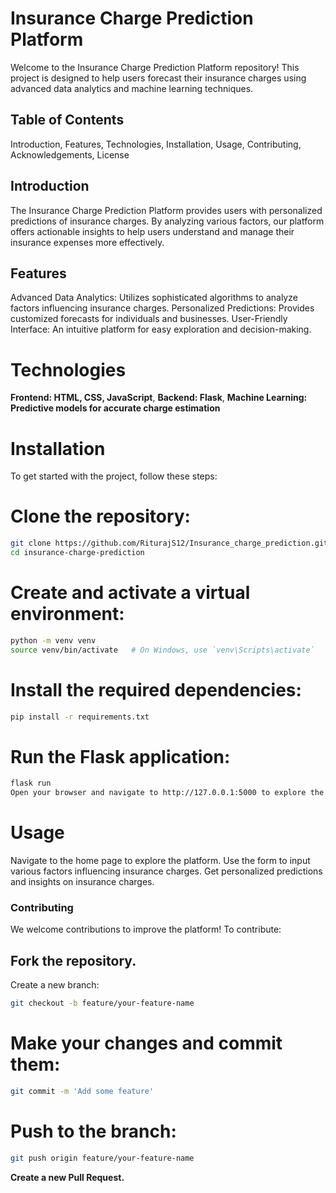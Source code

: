 # Insurance Charge Prediction Platform
Welcome to the Insurance Charge Prediction Platform repository! This project is designed to help users forecast their insurance charges using advanced data analytics and machine learning techniques.

## Table of Contents
Introduction,
Features,
Technologies,
Installation,
Usage,
Contributing,
Acknowledgements,
License

## Introduction
The Insurance Charge Prediction Platform provides users with personalized predictions of insurance charges. By analyzing various factors, our platform offers actionable insights to help users understand and manage their insurance expenses more effectively.

## Features
Advanced Data Analytics: Utilizes sophisticated algorithms to analyze factors influencing insurance charges.
Personalized Predictions: Provides customized forecasts for individuals and businesses.
User-Friendly Interface: An intuitive platform for easy exploration and decision-making.

# Technologies
**Frontend: HTML, CSS, JavaScript**,
**Backend: Flask**,
**Machine Learning: Predictive models for accurate charge estimation**

# Installation
To get started with the project, follow these steps:

# Clone the repository:
```bash
git clone https://github.com/RiturajS12/Insurance_charge_prediction.git
cd insurance-charge-prediction
```

# Create and activate a virtual environment:

```bash
python -m venv venv
source venv/bin/activate   # On Windows, use `venv\Scripts\activate`
```

# Install the required dependencies:

```bash
pip install -r requirements.txt
```

# Run the Flask application:

```bash
flask run
Open your browser and navigate to http://127.0.0.1:5000 to explore the platform.
```

# Usage
Navigate to the home page to explore the platform.
Use the form to input various factors influencing insurance charges.
Get personalized predictions and insights on insurance charges.

### Contributing
We welcome contributions to improve the platform! To contribute:

## Fork the repository.
Create a new branch:
```bash
git checkout -b feature/your-feature-name
```

# Make your changes and commit them:
```bash
git commit -m 'Add some feature'
```

# Push to the branch:
```bash
git push origin feature/your-feature-name
```

**Create a new Pull Request.**
